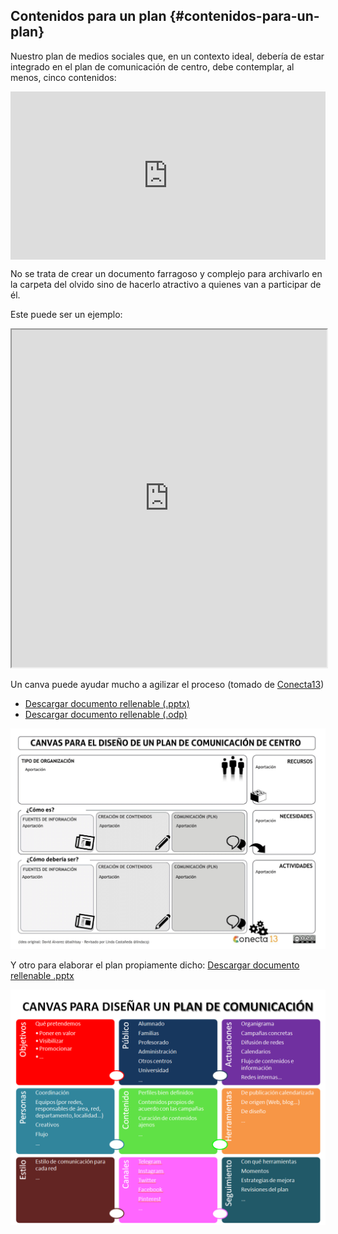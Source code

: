 ## Contenidos para un plan {#contenidos-para-un-plan}

Nuestro plan de medios sociales que, en un contexto ideal, debería de estar integrado en el plan de comunicación de centro, debe contemplar, al menos, cinco contenidos:

<div style="width: 100%;"><div style="position: relative; padding-bottom: 53.333333333333336%; padding-top: 0; height: 0;"><iframe frameborder="0" width="1500" height="800" style="position: absolute; top: 0; left: 0; width: 100%; height: 100%;" src="https://view.genial.ly/5ccafa93decf900f57f8e141" type="text/html" allowscriptaccess="always" allowfullscreen="true" scrolling="yes" allownetworking="all"></iframe> </div> </div>

No se trata de crear un documento farragoso y complejo para archivarlo en la carpeta del olvido sino de hacerlo atractivo a quienes van a participar de él.

Este puede ser un ejemplo:

<iframe src="https://app.emaze.com/@AOOZQWIZI/plan-social" width="100%" height="540px" seamless webkitallowfullscreen mozallowfullscreen allowfullscreen></iframe>

Un canva puede ayudar mucho a agilizar el proceso (tomado de [Conecta13](https://www.google.com/url?q=https://conecta13.com/canvas-ple/&sa=D&ust=1580812168773000))

* [Descargar documento rellenable (.pptx)](https://www.google.com/url?q=https://www.dropbox.com/s/a4v0t8sl40wuibq/Pcom.pptx?dl%3D0&sa=D&ust=1580812168774000)
* [Descargar documento rellenable (.odp)](https://www.google.com/url?q=https://www.dropbox.com/s/eh9qm9m1vcqmn4s/Pcom.odp?dl%3D0&sa=D&ust=1580812168774000)

![](/images/image8.png)

Y otro para elaborar el plan propiamente dicho: [Descargar documento rellenable .pptx](https://www.dropbox.com/s/thro2xeok2qprtz/CANVAS%20PARA%20EL%20DISE%C3%91O%20DE%20UN%20PLAN%20DE.pptx?dl=0)

![](/images/canvas_plan.png)
